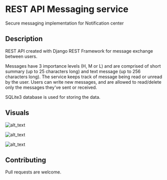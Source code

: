 # REST API Messaging service 
Secure messaging implementation for Notification center

## Description

REST API created with Django REST Framework for message exchange between users. 

Messages have 3 importance levels (H, M or L) and are comprised of short summary (up to 25 characters long) and text message (up to 256 characters long). The service keeps track of message being read or unread by the user. Users can write new messages, and are allowed to read/delete only the messages they've sent or received.

SQLite3 database is used for storing the data.

## Visuals

![alt_text](https://i.imgur.com/hJ7bKro.png)

![alt_text](https://i.imgur.com/1PrXHOI.png)

![alt_text](https://i.imgur.com/VhFhrnR.png)

## Contributing
Pull requests are welcome. 
